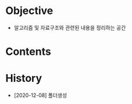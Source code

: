   Objective
=====

  * 알고리즘 및 자료구조와 관련된 내용을 정리하는 공간
  

  Contents
=====



  History
=====

  * [2020-12-08] 폴더생성
